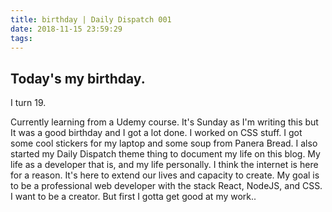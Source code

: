 ```yaml
---
title: birthday | Daily Dispatch 001
date: 2018-11-15 23:59:29
tags:
---
```

## Today's my birthday.
I turn 19. 

Currently learning from a Udemy course. It's Sunday as I'm writing this but It was a good birthday and I got a lot done. I worked on CSS stuff.
I got some cool stickers for my laptop and some soup from Panera Bread. I also started my Daily Dispatch theme thing to document my life on this blog. My life as a developer that is, and my life personally. I think the internet is here for a reason. It's here to extend our lives and capacity to create.  My goal is to be a professional web developer with the stack React, NodeJS, and CSS. I want to be a creator. But first I gotta get good at my work..